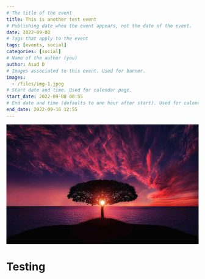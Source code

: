 ```yaml
---
# The title of the event
title: This is another test event
# Publishing date when the event appears, not the date of the event.
date: 2022-09-08
# Tags that apply to the event
tags: [events, social]
categories: [social]
# Name of the author (you)
author: Asad D
# Images associated to this event. Used for banner.
images:
  - /files/img-1.jpeg
# Start date and time. Used for calendar page.
start_date: 2022-09-08 00:55
# End date and time (defaults to one hour after start). Used for calendar page.
end_date: 2022-09-16 12:55
---
```


![some alt text](/files/img-3.jpg)

# Testing
